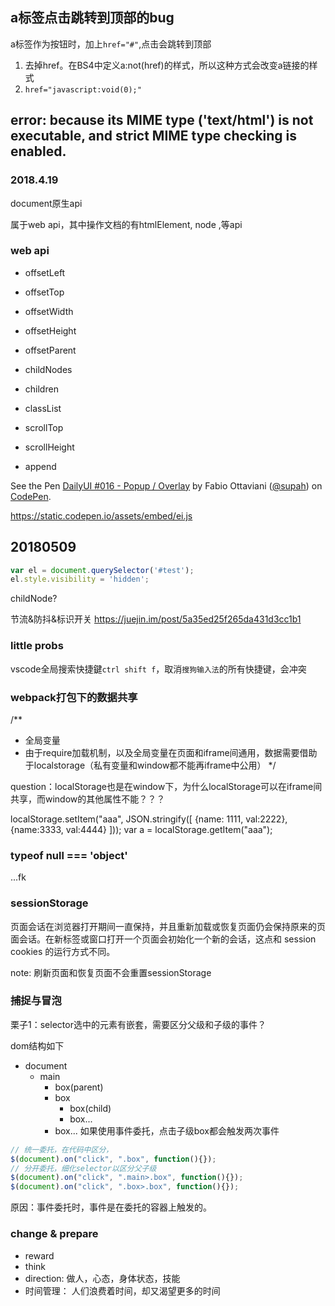 ## a标签点击跳转到顶部的bug
a标签作为按钮时，加上`href="#"`,点击会跳转到顶部

1. 去掉href。在BS4中定义a:not(href)的样式，所以这种方式会改变a链接的样式
2. `href="javascript:void(0);"`

## error: because its MIME type ('text/html') is not executable, and strict MIME type checking is enabled.


### 2018.4.19
document原生api

属于web api，其中操作文档的有htmlElement, node ,等api


###  web api

- offsetLeft
- offsetTop
- offsetWidth
- offsetHeight
- offsetParent

- childNodes
- children

- classList

- scrollTop
- scrollHeight

- append



<p data-height="265" data-theme-id="0" data-slug-hash="ZWGJeR" data-default-tab="css,result" data-user="supah" data-embed-version="2" data-pen-title="DailyUI #016 - Popup / Overlay" class="codepen">See the Pen <a href="https://codepen.io/supah/pen/ZWGJeR/">DailyUI #016 - Popup / Overlay</a> by Fabio Ottaviani (<a href="https://codepen.io/supah">@supah</a>) on <a href="https://codepen.io">CodePen</a>.</p>
<script async src="https://static.codepen.io/assets/embed/ei.js"></script>

https://static.codepen.io/assets/embed/ei.js


## 20180509

``` javascript
var el = document.querySelector('#test');
el.style.visibility = 'hidden';
```

childNode?

节流&防抖&标识开关
https://juejin.im/post/5a35ed25f265da431d3cc1b1


### little probs

vscode全局搜索快捷鍵`ctrl shift f`，取消`搜狗输入法`的所有快捷键，会冲突


### webpack打包下的数据共享
/**
 * 全局变量
 * 由于require加载机制，以及全局变量在页面和iframe间通用，数据需要借助于localstorage（私有变量和window都不能再iframe中公用）
 */

question：localStorage也是在window下，为什么localStorage可以在iframe间共享，而window的其他属性不能？？？


localStorage.setItem("aaa", JSON.stringify([
    {name: 1111, val:2222},
    {name:3333, val:4444}
]));
var a = localStorage.getItem("aaa");

### typeof null === 'object'
...fk

### sessionStorage
页面会话在浏览器打开期间一直保持，并且重新加载或恢复页面仍会保持原来的页面会话。在新标签或窗口打开一个页面会初始化一个新的会话，这点和 session cookies 的运行方式不同。

note: 刷新页面和恢复页面不会重置sessionStorage

### 捕捉与冒泡

栗子1：selector选中的元素有嵌套，需要区分父级和子级的事件？

dom结构如下
- document
    - main
        - box(parent)
        - box
            - box(child)
            - box...
        - box...
如果使用事件委托，点击子级box都会触发两次事件
``` javascript
// 统一委托，在代码中区分，
$(document).on("click", ".box", function(){});
// 分开委托，细化selector以区分父子级
$(document).on("click", ".main>.box", function(){});
$(document).on("click", ".box>.box", function(){});
```
原因：事件委托时，事件是在委托的容器上触发的。


### change & prepare
- reward
- think
- direction: 
 做人，心态，身体状态，技能
- 时间管理： 人们浪费着时间，却又渴望更多的时间
